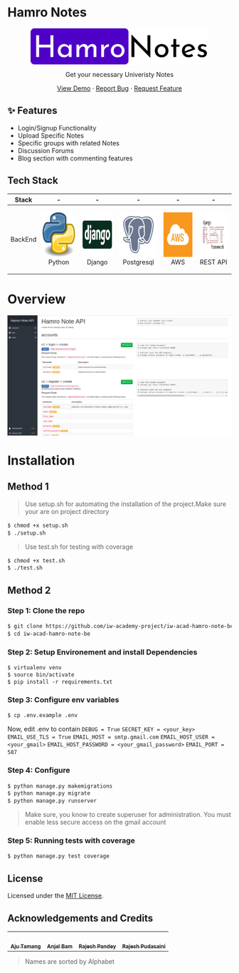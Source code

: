 # Hamro Notes

<p align="center">
 <!-- <img width="100px" src="https://res.cloudinary.com/dhu3zenko/image/upload
 /v1597226777/Hamronotes/logo_vszykh.png" align="center" alt="Hamro Notes
 " /> -->
 <img width="400px" src="./assets/Logo890x180.svg" align="center" alt="Hamro Notes
 " />
<p align="center">Get your necessary Univeristy Notes</p>

</p>

 <p align="center">
    <a href="#">View Demo</a>
    ·
    <a href="https://github.com/iw-academy-project/iw-acad-hamro-note-be/issues">Report Bug</a>
    ·
    <a href="https://github.com/iw-academy-project/iw-acad-hamro-note-be/issues">Request Feature</a>
</p>

## ✨ Features

- Login/Signup Functionality
- Upload Specific Notes
- Specific groups with related Notes
- Discussion Forums
- Blog section with commenting features

## Tech Stack

| Stack   | -                                                                                           | -                                                                                           | -                                                                                                   | -                                                                                     | -                                                                                           |
| ------- | ------------------------------------------------------------------------------------------- | ------------------------------------------------------------------------------------------- | --------------------------------------------------------------------------------------------------- | ------------------------------------------------------------------------------------- | ------------------------------------------------------------------------------------------- |
| BackEnd | <p align="center"><img src="./assets/python.jpg" width="100" height="100"> <br />Python</p> | <p align="center"><img src="./assets/Django.jpg" width="100" height="100"> <br />Django</p> | <p align="center"><img src="./assets/Postgresql.png" width="100" height="100"> <br />Postgresql</p> | <p align="center"><img src="./assets/AWS.png" width="100" height="100"> <br />AWS</p> | <p align="center"><img src="./assets/REST.png" width="100" height="100"> <br />REST API</p> |

# Overview

<img  src="./assets/hamronoteapi.png" align="center" alt="Hamro Notes
 " />

# Installation

## Method 1

> Use setup.sh for automating the installation of the project.Make sure your are on project directory

```sh
$ chmod +x setup.sh
$ ./setup.sh
```

> Use test.sh for testing with coverage

```sh
$ chmod +x test.sh
$ ./test.sh
```

## Method 2

### Step 1: Clone the repo

```sh
$ git clone https://github.com/iw-academy-project/iw-acad-hamro-note-be.git
$ cd iw-acad-hamro-note-be
```

### Step 2: Setup Environement and install Dependencies

```
$ virtualenv venv
$ source bin/activate
$ pip install -r requirements.txt
```

### Step 3: Configure env variables

```sh
$ cp .env.example .env
```

Now, edit .env to contain
`DEBUG = True`
`SECRET_KEY = <your_key>`
`EMAIL_USE_TLS = True`
`EMAIL_HOST = smtp.gmail.com`
`EMAIL_HOST_USER = <your_gmail>`
`EMAIL_HOST_PASSWORD = <your_gmail_password>`
`EMAIL_PORT = 587`

### Step 4: Configure

```sh
$ python manage.py makemigrations
$ python manage.py migrate
$ python manage.py runserver
```

> Make sure, you know to create superuser for administration.
> You must enable less secure access on the gmail account

### Step 5: Running tests with coverage

```sh
$ python manage.py test coverage
```

## License

Licensed under the [MIT License](./LICENSE).

## Acknowledgements and Credits

<table>
	<tr>
		<td align="center">
			<a href="https://github.com/Aju100"><img src="https://avatars2.githubusercontent.com/u/29862610?s=400&v=4" width="100px;" alt=""/><br /><sub><b>Aju Tamang</b></sub></a><br />
		</td>	
		<td align="center">
			<a href="https://github.com/AnjalBam"><img src="https://avatars2.githubusercontent.com/u/50726466?s=400&u=1e7347041ed721299eafd73af5f391401e2f3858&v=4" width="100px;" alt=""/><br /><sub><b>Anjal Bam</b></sub></a><br />
		</td>
		<td align="center">
			<a href="https://github.com/rajeshpandey2053"><img src="https://avatars0.githubusercontent.com/u/29334243?s=400&u=63afd14c253c38bb4b4eb928080a9e4bd327a66e&v=4" width="100px;" alt=""/><br /><sub><b>Rajesh Pandey</b></sub></a><br />
		</td>
		<td align="center">
			<a href="https://github.com/razyesh"><img src="https://avatars3.githubusercontent.com/u/33127872?s=400&u=87e7f67c7a08dba1dec329986e5e06629b37e545&v=4" width="100px;" alt=""/><br /><sub><b>Rajesh Pudasaini</b></sub></a><br />
		</td>
	</tr>
</table>

> Names are sorted by Alphabet
